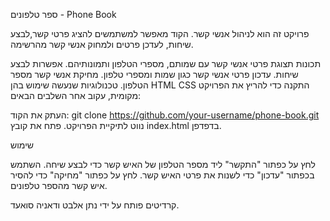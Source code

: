 ספר טלפונים - Phone Book

פרויקט זה הוא  לניהול אנשי קשר. הקוד מאפשר למשתמשים להציג פרטי קשר,לבצע שיחות, לעדכן פרטים ולמחוק אנשי קשר מהרשימה.

תכונות
תצוגת פרטי אנשי קשר עם שמותם, מספרי הטלפון ותמונותיהם.
אפשרות לבצע שיחות.
עדכון פרטי אנשי קשר כגון שמות ומספרי טלפון.
מחיקת אנשי קשר מספר הטלפון.
טכנולוגיות שנעשה שימוש בהן
HTML
CSS
התקנה
כדי להריץ את הפרויקט מקומית, עקוב אחר השלבים הבאים:

העתק את הקוד: git clone https://github.com/your-username/phone-book.git
נווט לתיקיית הפרויקט.
פתח את קובץ index.html בדפדפן.

שימוש

לחץ על כפתור "התקשר" ליד מספר הטלפון של האיש קשר כדי לבצע שיחה.
השתמש בכפתור "עדכון" כדי לשנות את פרטי האיש קשר.
לחץ על כפתור "מחיקה" כדי להסיר איש קשר מהספר טלפונים.

קרדיטים
פותח על ידי נתן אלבט ודאניה סואעד.


